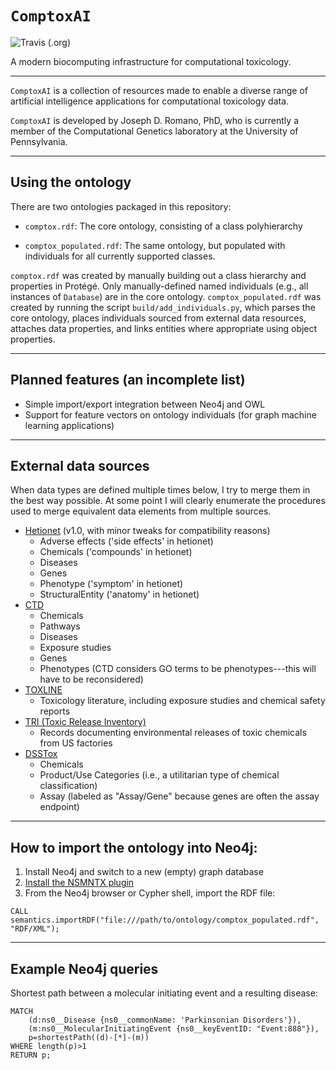 # `ComptoxAI`

![Travis (.org)](https://img.shields.io/travis/JDRomano2/comptox_ai?style=flat-square)

A modern biocomputing infrastructure for computational toxicology.

- - -

`ComptoxAI` is a collection of resources made to enable a diverse range of artificial intelligence applications for computational toxicology data.

`ComptoxAI` is developed by Joseph D. Romano, PhD, who is currently a member of the Computational Genetics laboratory at the University of Pennsylvania.

- - -

## Using the ontology

There are two ontologies packaged in this repository:

- `comptox.rdf`: The core ontology, consisting of a class polyhierarchy

- `comptox_populated.rdf`: The same ontology, but populated with individuals for all currently supported classes.

`comptox.rdf` was created by manually building out a class hierarchy and properties in Protégé. Only manually-defined named individuals (e.g., all instances of `Database`) are in the core ontology. `comptox_populated.rdf` was created by running the script `build/add_individuals.py`, which parses the core ontology, places individuals sourced from external data resources, attaches data properties, and links entities where appropriate using object properties.

- - -

## Planned features (an incomplete list)

- Simple import/export integration between Neo4j and OWL
- Support for feature vectors on ontology individuals (for graph machine learning applications)

- - -

## External data sources

When data types are defined multiple times below, I try to merge them in the best way possible. At some point I will clearly enumerate the procedures used to merge equivalent data elements from multiple sources.

- [Hetionet](het.io) (v1.0, with minor tweaks for compatibility reasons)
  - Adverse effects ('side effects' in hetionet)
  - Chemicals ('compounds' in hetionet)
  - Diseases
  - Genes
  - Phenotype ('symptom' in hetionet)
  - StructuralEntity ('anatomy' in hetionet)
- [CTD](ctdbase.org)
  - Chemicals
  - Pathways
  - Diseases
  - Exposure studies
  - Genes
  - Phenotypes (CTD considers GO terms to be phenotypes---this will have to be reconsidered)
- [TOXLINE](https://toxnet.nlm.nih.gov/newtoxnet/toxline.htm)
  - Toxicology literature, including exposure studies and chemical safety reports
- [TRI (Toxic Release Inventory)](https://toxnet.nlm.nih.gov/newtoxnet/tri.htm)
  - Records documenting environmental releases of toxic chemicals from US factories
- [DSSTox](https://comptox.epa.gov/dashboard)
  - Chemicals
  - Product/Use Categories (i.e., a utilitarian type of chemical classification)
  - Assay (labeled as "Assay/Gene" because genes are often the assay endpoint)

- - -

## How to import the ontology into Neo4j:

1. Install Neo4j and switch to a new (empty) graph database
2. [Install the NSMNTX plugin](http://jbarrasa.github.io/neosemantics/#Install)
3. From the Neo4j browser or Cypher shell, import the RDF file:
```
CALL semantics.importRDF("file:///path/to/ontology/comptox_populated.rdf", "RDF/XML");
```

- - -

## Example Neo4j queries

Shortest path between a molecular initiating event and a resulting disease:
```
MATCH
	(d:ns0__Disease {ns0__commonName: 'Parkinsonian Disorders'}),
	(m:ns0__MolecularInitiatingEvent {ns0__keyEventID: "Event:888"}),
	p=shortestPath((d)-[*]-(m))
WHERE length(p)>1
RETURN p;
```